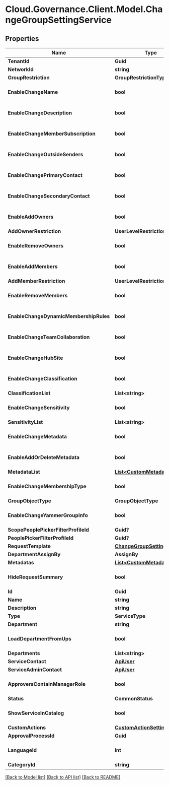 # Cloud.Governance.Client.Model.ChangeGroupSettingService
## Properties

Name | Type | Description | Notes
------------ | ------------- | ------------- | -------------
**TenantId** | **Guid** |  | [optional] 
**NetworkId** | **string** |  | [optional] 
**GroupRestriction** | **GroupRestrictionType** |  | [optional] 
**EnableChangeName** | **bool** |  | [optional] [default to false]
**EnableChangeDescription** | **bool** |  | [optional] [default to false]
**EnableChangeMemberSubscription** | **bool** |  | [optional] [default to false]
**EnableChangeOutsideSenders** | **bool** |  | [optional] [default to false]
**EnableChangePrimaryContact** | **bool** |  | [optional] [default to false]
**EnableChangeSecondaryContact** | **bool** |  | [optional] [default to false]
**EnableAddOwners** | **bool** |  | [optional] [default to false]
**AddOwnerRestriction** | **UserLevelRestrictionType** |  | [optional] 
**EnableRemoveOwners** | **bool** |  | [optional] [default to false]
**EnableAddMembers** | **bool** |  | [optional] [default to false]
**AddMemberRestriction** | **UserLevelRestrictionType** |  | [optional] 
**EnableRemoveMembers** | **bool** |  | [optional] [default to false]
**EnableChangeDynamicMembershipRules** | **bool** |  | [optional] [default to false]
**EnableChangeTeamCollaboration** | **bool** |  | [optional] [default to false]
**EnableChangeHubSite** | **bool** |  | [optional] [default to false]
**EnableChangeClassification** | **bool** |  | [optional] [default to false]
**ClassificationList** | **List&lt;string&gt;** |  | [optional] 
**EnableChangeSensitivity** | **bool** |  | [optional] [default to false]
**SensitivityList** | **List&lt;string&gt;** |  | [optional] 
**EnableChangeMetadata** | **bool** |  | [optional] [default to false]
**EnableAddOrDeleteMetadata** | **bool** |  | [optional] [default to false]
**MetadataList** | [**List&lt;CustomMetadata&gt;**](CustomMetadata.md) |  | [optional] 
**EnableChangeMembershipType** | **bool** |  | [optional] [default to false]
**GroupObjectType** | **GroupObjectType** |  | [optional] 
**EnableChangeYammerGroupInfo** | **bool** |  | [optional] [default to false]
**ScopePeoplePickerFilterProfileId** | **Guid?** |  | [optional] 
**PeoplePickerFilterProfileId** | **Guid?** |  | [optional] 
**RequestTemplate** | [**ChangeGroupSettingRequest**](ChangeGroupSettingRequest.md) |  | [optional] 
**DepartmentAssignBy** | **AssignBy** |  | [optional] 
**Metadatas** | [**List&lt;CustomMetadata&gt;**](CustomMetadata.md) |  | [optional] 
**HideRequestSummary** | **bool** |  | [optional] [default to false]
**Id** | **Guid** |  | [optional] 
**Name** | **string** |  | [optional] 
**Description** | **string** |  | [optional] 
**Type** | **ServiceType** |  | [optional] 
**Department** | **string** |  | [optional] 
**LoadDepartmentFromUps** | **bool** |  | [optional] [default to false]
**Departments** | **List&lt;string&gt;** |  | [optional] 
**ServiceContact** | [**ApiUser**](ApiUser.md) |  | [optional] 
**ServiceAdminContact** | [**ApiUser**](ApiUser.md) |  | [optional] 
**ApproversContainManagerRole** | **bool** |  | [optional] [default to false]
**Status** | **CommonStatus** |  | [optional] 
**ShowServiceInCatalog** | **bool** |  | [optional] [default to false]
**CustomActions** | [**CustomActionSettings**](CustomActionSettings.md) |  | [optional] 
**ApprovalProcessId** | **Guid** |  | [optional] 
**LanguageId** | **int** |  | [optional] [default to 0]
**CategoryId** | **string** |  | [optional] 

[[Back to Model list]](../README.md#documentation-for-models) [[Back to API list]](../README.md#documentation-for-api-endpoints) [[Back to README]](../README.md)

